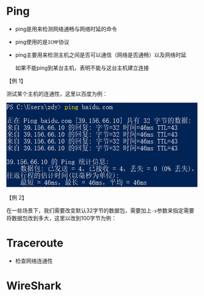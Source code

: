 # Ping

* ping是用来检测网络通畅与网络时延的命令

* ping使用的是`ICMP`协议

* ping主要用来检测主机之间是否可以通信（网络是否通畅）以及网络时延

    如果不能ping到某台主机，表明不能与这台主机建立连接



【例 1】

测试某个主机的连通性，这里以百度为例：

![image-20220908202310440](https://raw.githubusercontent.com/huibazdy/TyporaPicture/main/202209082023497.png)

【例 2】

在一些场景下，我们需要改变默认32字节的数据包，需要加上`-s`参数来指定需要将数据包改到多大，这里以改到100字节为例：







# Traceroute

* 检查网络连通性





# WireShark

